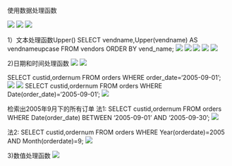 使用数据处理函数

![](https://tva1.sinaimg.cn/large/008eGmZEly1goru6ay4lpj30b506j794.jpg)
![](https://tva1.sinaimg.cn/large/008eGmZEly1goru6idywcj30b501nt94.jpg)
![](https://tva1.sinaimg.cn/large/008eGmZEly1goru6p4zahj30b5042q49.jpg)


1）文本处理函数Upper()
SELECT vendname,Upper(vendname) AS vendnameupcase
FROM vendors
ORDER BY vend_name;
![](https://tva1.sinaimg.cn/large/008eGmZEly1goru6x1hgbj305h039aal.jpg)
![](https://tva1.sinaimg.cn/large/008eGmZEly1goru753j8fj308403u3za.jpg)
![](https://tva1.sinaimg.cn/large/008eGmZEly1goru7cb4a0j308402kmxn.jpg)
![](https://tva1.sinaimg.cn/large/008eGmZEly1goru7jgpk6j30bh02qgmv.jpg)
![](https://tva1.sinaimg.cn/large/008eGmZEly1goru7uz31wj30bh0bddjf.jpg)


2)日期和时间处理函数
![](https://tva1.sinaimg.cn/large/008eGmZEly1goru82yiqgj30bh09lacf.jpg)
![](https://tva1.sinaimg.cn/large/008eGmZEly1goru8ah6a8j30b302iabx.jpg)

SELECT custid,ordernum
FROM orders
WHERE order_date=‘2005-09-01’;
![](https://tva1.sinaimg.cn/large/008eGmZEly1goru8jfzvtj303d01ijrh.jpg)
![](https://tva1.sinaimg.cn/large/008eGmZEly1goru8ur7cfj30br06xjuf.jpg)
SELECT custid,ordernum
FROM orders
WHERE Date(order_date)=‘2005-09-01’;
![](https://tva1.sinaimg.cn/large/008eGmZEly1goru93pk7ij30b603vwh9.jpg)

检索出2005年9月下的所有订单
法1:
SELECT custid,ordernum
FROM orders
WHERE Date(order_date) BETWEEN ‘2005-09-01’ AND ‘2005-09-30’;
![](https://tva1.sinaimg.cn/large/008eGmZEly1goru9bxlpnj303e027mxc.jpg)

法2:
SELECT custid,ordernum
FROM orders
WHERE Year(orderdate)=2005 AND Month(orderdate)=9;
![](https://tva1.sinaimg.cn/large/008eGmZEly1goru9jol11j30b5022myj.jpg)

3)数值处理函数
![](https://tva1.sinaimg.cn/large/008eGmZEly1goru9qw82uj308005ndgt.jpg)
